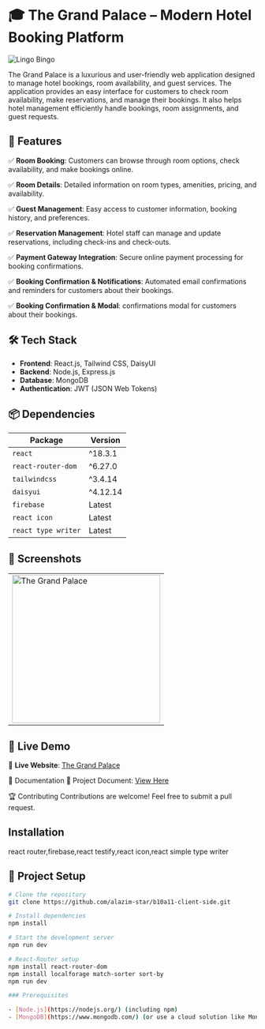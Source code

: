 # 🎓 The Grand Palace – Modern Hotel Booking Platform

![Lingo Bingo](https://i.ibb.co.com/4ZnT6vj0/a.jpg)

The Grand Palace is a luxurious and user-friendly web application designed to manage hotel bookings, room availability, and guest services. The application provides an easy interface for customers to check room availability, make reservations, and manage their bookings. It also helps hotel management efficiently handle bookings, room assignments, and guest requests.

## 📌 Features
✅ **Room Booking**: Customers can browse through room options, check availability, and make bookings online.

✅ **Room Details**: Detailed information on room types, amenities, pricing, and availability.

✅ **Guest Management**: Easy access to customer information, booking history, and preferences.

✅ **Reservation Management**: Hotel staff can manage and update reservations, including check-ins and check-outs.

✅ **Payment Gateway Integration**: Secure online payment processing for booking confirmations.

✅ **Booking Confirmation & Notifications**: Automated email confirmations and reminders for customers about their bookings.

✅ **Booking Confirmation & Modal**:  confirmations modal for customers about their bookings.


## 🛠️ Tech Stack

- **Frontend**: React.js, Tailwind CSS, DaisyUI
- **Backend**: Node.js, Express.js
- **Database**: MongoDB
- **Authentication**: JWT (JSON Web Tokens)

## 📦 Dependencies

| Package             | Version  |
|---------------------|----------|
| `react`            | ^18.3.1  |
| `react-router-dom` | ^6.27.0  |
| `tailwindcss`      | ^3.4.14  |
| `daisyui`          | ^4.12.14 |
| `firebase`         | Latest   |
| `react icon`       | Latest   |
| `react type writer`| Latest   |

## 📸 Screenshots  

<div align="center">
  <table>
    <tr>
      <td><img src="https://i.ibb.co.com/7d8dqFPx/ab.jpg" width="300" alt="The Grand Palace"></td>
    </tr>
  </table>
</div>

## 🚀 Live Demo  

🔗 **Live Website**: [The Grand Palace](https://b10a11-client-side.web.app/)  

📜 Documentation
📄 Project Document:  [View Here ](https://docs.google.com/document/d/1d5UG3gjfwGknxlSFrMX5AszZFDMBQ6UAy9pDMmmGu34/edit?tab=t.0#heading=h.i22hzo8dczks)     

🏆 Contributing
Contributions are welcome! Feel free to submit a pull request.

## Installation
react router,firebase,react testify,react icon,react simple type writer 


## 📂 Project Setup

```bash
# Clone the repository
git clone https://github.com/alazim-star/b10a11-client-side.git

# Install dependencies
npm install

# Start the development server
npm run dev

# React-Router setup
npm install react-router-dom
npm install localforage match-sorter sort-by
npm run dev

### Prerequisites

- [Node.js](https://nodejs.org/) (including npm)
- [MongoDB](https://www.mongodb.com/) (or use a cloud solution like MongoDB Atlas)














